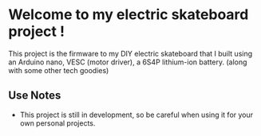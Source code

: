 # Welcome to my electric skateboard project !

This project is the firmware to my DIY electric skateboard that I built using an Arduino nano, VESC (motor driver), a 6S4P lithium-ion battery. (along with some other tech goodies)

## Use Notes
- This project is still in development, so be careful when using it for your own personal projects. 

